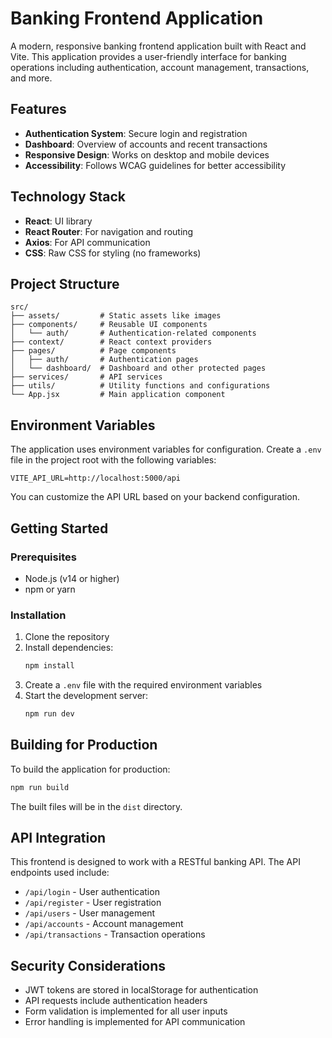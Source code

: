 # Banking Frontend Application

A modern, responsive banking frontend application built with React and Vite. This application provides a user-friendly interface for banking operations including authentication, account management, transactions, and more.

## Features

- **Authentication System**: Secure login and registration
- **Dashboard**: Overview of accounts and recent transactions
- **Responsive Design**: Works on desktop and mobile devices
- **Accessibility**: Follows WCAG guidelines for better accessibility

## Technology Stack

- **React**: UI library
- **React Router**: For navigation and routing
- **Axios**: For API communication
- **CSS**: Raw CSS for styling (no frameworks)

## Project Structure

```
src/
├── assets/         # Static assets like images
├── components/     # Reusable UI components
│   └── auth/       # Authentication-related components
├── context/        # React context providers
├── pages/          # Page components
│   ├── auth/       # Authentication pages
│   └── dashboard/  # Dashboard and other protected pages
├── services/       # API services
├── utils/          # Utility functions and configurations
└── App.jsx         # Main application component
```

## Environment Variables

The application uses environment variables for configuration. Create a `.env` file in the project root with the following variables:

```
VITE_API_URL=http://localhost:5000/api
```

You can customize the API URL based on your backend configuration.

## Getting Started

### Prerequisites

- Node.js (v14 or higher)
- npm or yarn

### Installation

1. Clone the repository
2. Install dependencies:
   ```bash
   npm install
   ```
3. Create a `.env` file with the required environment variables
4. Start the development server:
   ```bash
   npm run dev
   ```

## Building for Production

To build the application for production:

```bash
npm run build
```

The built files will be in the `dist` directory.

## API Integration

This frontend is designed to work with a RESTful banking API. The API endpoints used include:

- `/api/login` - User authentication
- `/api/register` - User registration
- `/api/users` - User management
- `/api/accounts` - Account management
- `/api/transactions` - Transaction operations

## Security Considerations

- JWT tokens are stored in localStorage for authentication
- API requests include authentication headers
- Form validation is implemented for all user inputs
- Error handling is implemented for API communication
